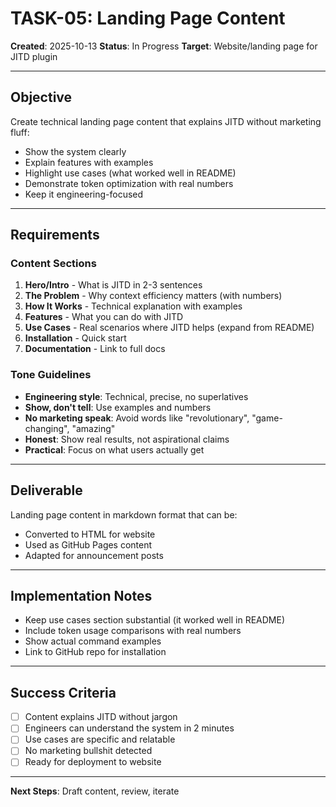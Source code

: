 # TASK-05: Landing Page Content

**Created**: 2025-10-13
**Status**: In Progress
**Target**: Website/landing page for JITD plugin

---

## Objective

Create technical landing page content that explains JITD without marketing fluff:
- Show the system clearly
- Explain features with examples
- Highlight use cases (what worked well in README)
- Demonstrate token optimization with real numbers
- Keep it engineering-focused

---

## Requirements

### Content Sections

1. **Hero/Intro** - What is JITD in 2-3 sentences
2. **The Problem** - Why context efficiency matters (with numbers)
3. **How It Works** - Technical explanation with examples
4. **Features** - What you can do with JITD
5. **Use Cases** - Real scenarios where JITD helps (expand from README)
6. **Installation** - Quick start
7. **Documentation** - Link to full docs

### Tone Guidelines

- **Engineering style**: Technical, precise, no superlatives
- **Show, don't tell**: Use examples and numbers
- **No marketing speak**: Avoid words like "revolutionary", "game-changing", "amazing"
- **Honest**: Show real results, not aspirational claims
- **Practical**: Focus on what users actually get

---

## Deliverable

Landing page content in markdown format that can be:
- Converted to HTML for website
- Used as GitHub Pages content
- Adapted for announcement posts

---

## Implementation Notes

- Keep use cases section substantial (it worked well in README)
- Include token usage comparisons with real numbers
- Show actual command examples
- Link to GitHub repo for installation

---

## Success Criteria

- [ ] Content explains JITD without jargon
- [ ] Engineers can understand the system in 2 minutes
- [ ] Use cases are specific and relatable
- [ ] No marketing bullshit detected
- [ ] Ready for deployment to website

---

**Next Steps**: Draft content, review, iterate
